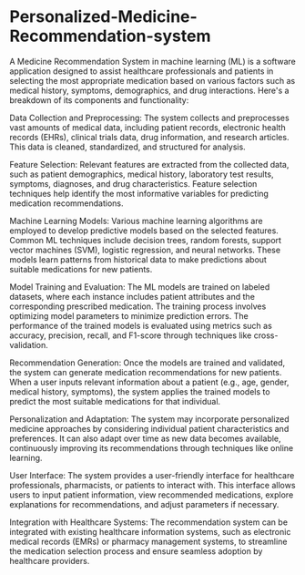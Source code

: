 # Personalized-Medicine-Recommendation-system
A Medicine Recommendation System in machine learning (ML) is a software application designed to assist healthcare professionals and patients in selecting the most appropriate medication based on various factors such as medical history, symptoms, demographics, and drug interactions. Here's a breakdown of its components and functionality:

Data Collection and Preprocessing: The system collects and preprocesses vast amounts of medical data, including patient records, electronic health records (EHRs), clinical trials data, drug information, and research articles. This data is cleaned, standardized, and structured for analysis.

Feature Selection: Relevant features are extracted from the collected data, such as patient demographics, medical history, laboratory test results, symptoms, diagnoses, and drug characteristics. Feature selection techniques help identify the most informative variables for predicting medication recommendations.

Machine Learning Models: Various machine learning algorithms are employed to develop predictive models based on the selected features. Common ML techniques include decision trees, random forests, support vector machines (SVM), logistic regression, and neural networks. These models learn patterns from historical data to make predictions about suitable medications for new patients.

Model Training and Evaluation: The ML models are trained on labeled datasets, where each instance includes patient attributes and the corresponding prescribed medication. The training process involves optimizing model parameters to minimize prediction errors. The performance of the trained models is evaluated using metrics such as accuracy, precision, recall, and F1-score through techniques like cross-validation.

Recommendation Generation: Once the models are trained and validated, the system can generate medication recommendations for new patients. When a user inputs relevant information about a patient (e.g., age, gender, medical history, symptoms), the system applies the trained models to predict the most suitable medications for that individual.

Personalization and Adaptation: The system may incorporate personalized medicine approaches by considering individual patient characteristics and preferences. It can also adapt over time as new data becomes available, continuously improving its recommendations through techniques like online learning.

User Interface: The system provides a user-friendly interface for healthcare professionals, pharmacists, or patients to interact with. This interface allows users to input patient information, view recommended medications, explore explanations for recommendations, and adjust parameters if necessary.

Integration with Healthcare Systems: The recommendation system can be integrated with existing healthcare information systems, such as electronic medical records (EMRs) or pharmacy management systems, to streamline the medication selection process and ensure seamless adoption by healthcare providers.

